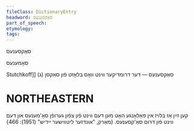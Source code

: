 ```yaml
---
fileClass: DictionaryEntry
headword: סאַקסענעס
part_of_speech: 
etymology: 
tags: 
---
```

סאַקסענעס

סאָמענעס

Stutchkoff]]
סאַקסענעס — דער דרומדיקער ווינט וואָס בלאָזט פֿון סאַקסן (ג)

NORTHEASTERN
==============

קען זײַן אַז בלויז אין פּאַלאָנגע האָט מען דעם ווינט פֿון צפֿון גערופֿן סאָ'מענעס און דעם ווינט פֿון דרום סאַ'קסענעס.
{מאַרק, "אונדזער ליטווישער ייִדיש" (1951): 466}
